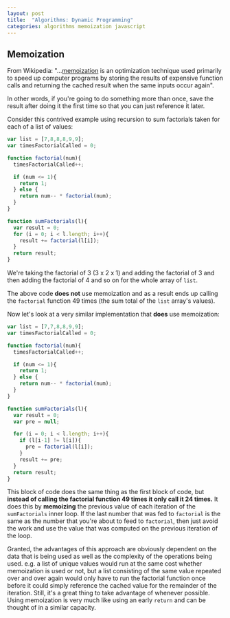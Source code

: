 ```yaml
---
layout: post
title:  "Algorithms: Dynamic Programming"
categories: algorithms memoization javascript
---
```


## Memoization
 From Wikipedia: "...[memoization](https://en.wikipedia.org/wiki/Memoization) is an optimization technique used primarily to speed up computer programs by storing the results of expensive function calls and returning the cached result when the same inputs occur again".  

 In other words, if you're going to do something more than once, save the result after doing it the first time so that you can just reference it later.

 Consider this contrived example using recursion to sum factorials taken for each of a list of values:
 ```javascript
 var list = [7,8,8,8,9,9];
 var timesFactorialCalled = 0;

 function factorial(num){
   timesFactorialCalled++;

   if (num <= 1){
     return 1;
   } else {
     return num-- * factorial(num);
   }
 }

 function sumFactorials(l){
   var result = 0;
   for (i = 0; i < l.length; i++){
     result += factorial(l[i]);
   }
   return result;
 }
 ```
We're taking the factorial of 3 (3 x 2 x 1) and adding the factorial of 3 and then adding the factorial of 4 and so on for the whole array of `list`.

The above code **does not** use memoization and as a result ends up calling the `factorial` function 49 times (the sum total of the `list` array's values).

Now let's look at a very similar implementation that **does** use memoization:

```javascript
var list = [7,7,8,8,9,9];
var timesFactorialCalled = 0;

function factorial(num){
  timesFactorialCalled++;

  if (num <= 1){
    return 1;
  } else {
    return num-- * factorial(num);
  }
}

function sumFactorials(l){
  var result = 0;
  var pre = null;

  for (i = 0; i < l.length; i++){
    if (l[i-1] != l[i]){
      pre = factorial(l[i]);
    }
    result += pre;
  }
  return result;
}

```

This block of code does the same thing as the first block of code, but **instead of calling the factorial function 49 times it only call it 24 times.**  It does this by **memoizing** the previous value of each iteration of the `sumFactorials` inner loop.  If the last number that was fed to `factorial` is the same as the number that you're about to feed to `factorial`, then just avoid the work and use the value that was computed on the previous iteration of the loop.

Granted, the advantages of this approach are obviously dependent on the data that is being used as well as the complexity of the operations being used.  e.g. a list of unique values would run at the same cost whether memoization  is used or not, but a list consisting of the same value repeated over and over again would only have to run the factorial function once before it could simply reference the cached value for the remainder of the iteration.  Still, it's a great thing to take advantage of whenever possible.  Using memoization is very much like using an early `return` and can be thought of in a similar capacity.
